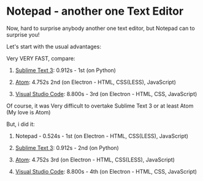 # Notepad - another one Text Editor

Now, hard to surprise anybody another one text editor, but Notepad can to surprise you!

Let's start with the usual advantages:

Very VERY FAST, compare:

1. [Sublime Text 3](https://www.sublimetext.com/3): 0.912s - 1st (on Python)    

2. [Atom](https://atom.io/): 4.752s 2nd (on Electron - HTML, CSS(LESS), JavaScript)
     
3. [Visual Studio Code](https://code.visualstudio.com/?wt.mc_id=DX_841432): 8.800s - 3rd (on Electron - HTML, CSS, JavaScript)                  

Of course, it was Very difficult to overtake Sublime Text 3 or at least Atom (My love is Atom)

But, i did it:

1. Notepad - 0.524s - 1st (on Electron - HTML, CSS(LESS), JavaScript)

2. [Sublime Text 3](https://www.sublimetext.com/3): 0.912s - 2nd (on Python)    

3. [Atom](https://atom.io/): 4.752s 3rd (on Electron - HTML, CSS(LESS), JavaScript)
     
4. [Visual Studio Code](https://code.visualstudio.com/?wt.mc_id=DX_841432): 8.800s - 4th (on Electron - HTML, CSS, JavaScript) 
